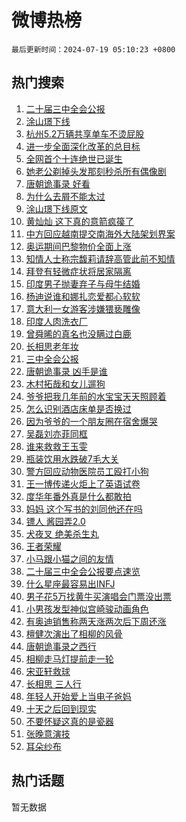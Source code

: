 # 微博热榜

`最后更新时间：2024-07-19 05:10:23 +0800`

## 热门搜索

1. [二十届三中全会公报](https://m.weibo.cn/search?containerid=100103type%3D1%26t%3D10%26q%3D%23%E4%BA%8C%E5%8D%81%E5%B1%8A%E4%B8%89%E4%B8%AD%E5%85%A8%E4%BC%9A%E5%85%AC%E6%8A%A5%23&stream_entry_id=51&isnewpage=1&extparam=seat%3D1%26pos%3D0%26c_type%3D51%26q%3D%2523%25E4%25BA%258C%25E5%258D%2581%25E5%25B1%258A%25E4%25B8%2589%25E4%25B8%25AD%25E5%2585%25A8%25E4%25BC%259A%25E5%2585%25AC%25E6%258A%25A5%2523%26dgr%3D0%26cate%3D10103%26stream_entry_id%3D51%26filter_type%3Drealtimehot%26display_time%3D1721337021%26pre_seqid%3D17213370219920193197)
1. [涂山璟下线](https://m.weibo.cn/search?containerid=100103type%3D1%26t%3D10%26q%3D%E6%B6%82%E5%B1%B1%E7%92%9F%E4%B8%8B%E7%BA%BF&stream_entry_id=31&isnewpage=1&extparam=seat%3D1%26stream_entry_id%3D31%26q%3D%25E6%25B6%2582%25E5%25B1%25B1%25E7%2592%259F%25E4%25B8%258B%25E7%25BA%25BF%26dgr%3D0%26filter_type%3Drealtimehot%26pos%3D0%26c_type%3D31%26realpos%3D1%26flag%3D0%26cate%3D5001%26lcate%3D5001%26band_rank%3D1%26display_time%3D1721337021%26pre_seqid%3D17213370219920193197)
1. [杭州5.2万辆共享单车不烫屁股](https://m.weibo.cn/search?containerid=100103type%3D1%26t%3D10%26q%3D%23%E6%9D%AD%E5%B7%9E5.2%E4%B8%87%E8%BE%86%E5%85%B1%E4%BA%AB%E5%8D%95%E8%BD%A6%E4%B8%8D%E7%83%AB%E5%B1%81%E8%82%A1%23&stream_entry_id=31&isnewpage=1&extparam=seat%3D1%26stream_entry_id%3D31%26q%3D%2523%25E6%259D%25AD%25E5%25B7%259E5.2%25E4%25B8%2587%25E8%25BE%2586%25E5%2585%25B1%25E4%25BA%25AB%25E5%258D%2595%25E8%25BD%25A6%25E4%25B8%258D%25E7%2583%25AB%25E5%25B1%2581%25E8%2582%25A1%2523%26dgr%3D0%26filter_type%3Drealtimehot%26pos%3D1%26c_type%3D31%26realpos%3D2%26flag%3D32768%26cate%3D5001%26lcate%3D5001%26band_rank%3D2%26display_time%3D1721337021%26pre_seqid%3D17213370219920193197)
1. [进一步全面深化改革的总目标](https://m.weibo.cn/search?containerid=100103type%3D1%26t%3D10%26q%3D%23%E8%BF%9B%E4%B8%80%E6%AD%A5%E5%85%A8%E9%9D%A2%E6%B7%B1%E5%8C%96%E6%94%B9%E9%9D%A9%E7%9A%84%E6%80%BB%E7%9B%AE%E6%A0%87%23&stream_entry_id=31&isnewpage=1&extparam=seat%3D1%26stream_entry_id%3D31%26q%3D%2523%25E8%25BF%259B%25E4%25B8%2580%25E6%25AD%25A5%25E5%2585%25A8%25E9%259D%25A2%25E6%25B7%25B1%25E5%258C%2596%25E6%2594%25B9%25E9%259D%25A9%25E7%259A%2584%25E6%2580%25BB%25E7%259B%25AE%25E6%25A0%2587%2523%26dgr%3D0%26filter_type%3Drealtimehot%26pos%3D2%26c_type%3D31%26realpos%3D3%26flag%3D0%26cate%3D5001%26lcate%3D5001%26band_rank%3D3%26display_time%3D1721337021%26pre_seqid%3D17213370219920193197)
1. [全网首个十连绝世已诞生](https://m.weibo.cn/search?containerid=100103type%3D1%26t%3D10%26q%3D%23%E5%85%A8%E7%BD%91%E9%A6%96%E4%B8%AA%E5%8D%81%E8%BF%9E%E7%BB%9D%E4%B8%96%E5%B7%B2%E8%AF%9E%E7%94%9F%23&stream_entry_id=31&isnewpage=1&extparam=seat%3D1%26stream_entry_id%3D31%26q%3D%2523%25E5%2585%25A8%25E7%25BD%2591%25E9%25A6%2596%25E4%25B8%25AA%25E5%258D%2581%25E8%25BF%259E%25E7%25BB%259D%25E4%25B8%2596%25E5%25B7%25B2%25E8%25AF%259E%25E7%2594%259F%2523%26dgr%3D0%26filter_type%3Drealtimehot%26pos%3D3%26c_type%3D31%26realpos%3D4%26flag%3D16%26cate%3D5001%26lcate%3D5001%26band_rank%3D4%26display_time%3D1721337021%26pre_seqid%3D17213370219920193197)
1. [她老公剃掉头发那刻秒杀所有偶像剧](https://m.weibo.cn/search?containerid=100103type%3D1%26t%3D10%26q%3D%23%E5%A5%B9%E8%80%81%E5%85%AC%E5%89%83%E6%8E%89%E5%A4%B4%E5%8F%91%E9%82%A3%E5%88%BB%E7%A7%92%E6%9D%80%E6%89%80%E6%9C%89%E5%81%B6%E5%83%8F%E5%89%A7%23&stream_entry_id=31&isnewpage=1&extparam=seat%3D1%26stream_entry_id%3D31%26q%3D%2523%25E5%25A5%25B9%25E8%2580%2581%25E5%2585%25AC%25E5%2589%2583%25E6%258E%2589%25E5%25A4%25B4%25E5%258F%2591%25E9%2582%25A3%25E5%2588%25BB%25E7%25A7%2592%25E6%259D%2580%25E6%2589%2580%25E6%259C%2589%25E5%2581%25B6%25E5%2583%258F%25E5%2589%25A7%2523%26dgr%3D0%26filter_type%3Drealtimehot%26pos%3D4%26c_type%3D31%26realpos%3D5%26flag%3D32768%26cate%3D5001%26lcate%3D5001%26band_rank%3D5%26display_time%3D1721337021%26pre_seqid%3D17213370219920193197)
1. [唐朝诡事录 好看](https://m.weibo.cn/search?containerid=100103type%3D1%26t%3D10%26q%3D%E5%94%90%E6%9C%9D%E8%AF%A1%E4%BA%8B%E5%BD%95+%E5%A5%BD%E7%9C%8B&stream_entry_id=31&isnewpage=1&extparam=seat%3D1%26stream_entry_id%3D31%26q%3D%25E5%2594%2590%25E6%259C%259D%25E8%25AF%25A1%25E4%25BA%258B%25E5%25BD%2595%2520%25E5%25A5%25BD%25E7%259C%258B%26dgr%3D0%26filter_type%3Drealtimehot%26pos%3D5%26c_type%3D31%26realpos%3D6%26flag%3D0%26cate%3D5001%26lcate%3D5001%26band_rank%3D6%26display_time%3D1721337021%26pre_seqid%3D17213370219920193197)
1. [为什么去屑不能太过](https://m.weibo.cn/search?containerid=100103type%3D1%26t%3D10%26q%3D%23%E4%B8%BA%E4%BB%80%E4%B9%88%E5%8E%BB%E5%B1%91%E4%B8%8D%E8%83%BD%E5%A4%AA%E8%BF%87%23&stream_entry_id=31&isnewpage=1&extparam=seat%3D1%26stream_entry_id%3D31%26q%3D%2523%25E4%25B8%25BA%25E4%25BB%2580%25E4%25B9%2588%25E5%258E%25BB%25E5%25B1%2591%25E4%25B8%258D%25E8%2583%25BD%25E5%25A4%25AA%25E8%25BF%2587%2523%26dgr%3D0%26adid%3D246420%26band_rank%3D7%26pos%3D6%26c_type%3D31%26is_ad_pos%3D1%26cate%3D5001%26filter_type%3Drealtimehot%26lcate%3D5001%26topic_ad%3D1%26display_time%3D1721337021%26pre_seqid%3D17213370219920193197)
1. [涂山璟下线原文](https://m.weibo.cn/search?containerid=100103type%3D1%26t%3D10%26q%3D%E6%B6%82%E5%B1%B1%E7%92%9F%E4%B8%8B%E7%BA%BF%E5%8E%9F%E6%96%87&stream_entry_id=31&isnewpage=1&extparam=seat%3D1%26stream_entry_id%3D31%26q%3D%25E6%25B6%2582%25E5%25B1%25B1%25E7%2592%259F%25E4%25B8%258B%25E7%25BA%25BF%25E5%258E%259F%25E6%2596%2587%26dgr%3D0%26filter_type%3Drealtimehot%26pos%3D7%26c_type%3D31%26realpos%3D7%26flag%3D0%26cate%3D5001%26lcate%3D5001%26band_rank%3D7%26display_time%3D1721337021%26pre_seqid%3D17213370219920193197)
1. [黄灿灿 这下真的意箭疯篌了](https://m.weibo.cn/search?containerid=100103type%3D1%26t%3D10%26q%3D%E9%BB%84%E7%81%BF%E7%81%BF+%E8%BF%99%E4%B8%8B%E7%9C%9F%E7%9A%84%E6%84%8F%E7%AE%AD%E7%96%AF%E7%AF%8C%E4%BA%86&stream_entry_id=31&isnewpage=1&extparam=seat%3D1%26stream_entry_id%3D31%26q%3D%25E9%25BB%2584%25E7%2581%25BF%25E7%2581%25BF%2520%25E8%25BF%2599%25E4%25B8%258B%25E7%259C%259F%25E7%259A%2584%25E6%2584%258F%25E7%25AE%25AD%25E7%2596%25AF%25E7%25AF%258C%25E4%25BA%2586%26dgr%3D0%26filter_type%3Drealtimehot%26pos%3D8%26c_type%3D31%26realpos%3D8%26flag%3D0%26cate%3D5001%26lcate%3D5001%26band_rank%3D8%26display_time%3D1721337021%26pre_seqid%3D17213370219920193197)
1. [中方回应越南提交南海外大陆架划界案](https://m.weibo.cn/search?containerid=100103type%3D1%26t%3D10%26q%3D%23%E4%B8%AD%E6%96%B9%E5%9B%9E%E5%BA%94%E8%B6%8A%E5%8D%97%E6%8F%90%E4%BA%A4%E5%8D%97%E6%B5%B7%E5%A4%96%E5%A4%A7%E9%99%86%E6%9E%B6%E5%88%92%E7%95%8C%E6%A1%88%23&stream_entry_id=31&isnewpage=1&extparam=seat%3D1%26stream_entry_id%3D31%26q%3D%2523%25E4%25B8%25AD%25E6%2596%25B9%25E5%259B%259E%25E5%25BA%2594%25E8%25B6%258A%25E5%258D%2597%25E6%258F%2590%25E4%25BA%25A4%25E5%258D%2597%25E6%25B5%25B7%25E5%25A4%2596%25E5%25A4%25A7%25E9%2599%2586%25E6%259E%25B6%25E5%2588%2592%25E7%2595%258C%25E6%25A1%2588%2523%26dgr%3D0%26filter_type%3Drealtimehot%26pos%3D9%26c_type%3D31%26realpos%3D9%26flag%3D0%26cate%3D5001%26lcate%3D5001%26band_rank%3D9%26display_time%3D1721337021%26pre_seqid%3D17213370219920193197)
1. [奥运期间巴黎物价全面上涨](https://m.weibo.cn/search?containerid=100103type%3D1%26t%3D10%26q%3D%23%E5%A5%A5%E8%BF%90%E6%9C%9F%E9%97%B4%E5%B7%B4%E9%BB%8E%E7%89%A9%E4%BB%B7%E5%85%A8%E9%9D%A2%E4%B8%8A%E6%B6%A8%23&stream_entry_id=31&isnewpage=1&extparam=seat%3D1%26stream_entry_id%3D31%26q%3D%2523%25E5%25A5%25A5%25E8%25BF%2590%25E6%259C%259F%25E9%2597%25B4%25E5%25B7%25B4%25E9%25BB%258E%25E7%2589%25A9%25E4%25BB%25B7%25E5%2585%25A8%25E9%259D%25A2%25E4%25B8%258A%25E6%25B6%25A8%2523%26dgr%3D0%26filter_type%3Drealtimehot%26pos%3D10%26c_type%3D31%26realpos%3D10%26flag%3D0%26cate%3D5001%26lcate%3D5001%26band_rank%3D10%26display_time%3D1721337021%26pre_seqid%3D17213370219920193197)
1. [知情人士称宗馥莉请辞高管此前不知情](https://m.weibo.cn/search?containerid=100103type%3D1%26t%3D10%26q%3D%23%E7%9F%A5%E6%83%85%E4%BA%BA%E5%A3%AB%E7%A7%B0%E5%AE%97%E9%A6%A5%E8%8E%89%E8%AF%B7%E8%BE%9E%E9%AB%98%E7%AE%A1%E6%AD%A4%E5%89%8D%E4%B8%8D%E7%9F%A5%E6%83%85%23&stream_entry_id=31&isnewpage=1&extparam=seat%3D1%26stream_entry_id%3D31%26q%3D%2523%25E7%259F%25A5%25E6%2583%2585%25E4%25BA%25BA%25E5%25A3%25AB%25E7%25A7%25B0%25E5%25AE%2597%25E9%25A6%25A5%25E8%258E%2589%25E8%25AF%25B7%25E8%25BE%259E%25E9%25AB%2598%25E7%25AE%25A1%25E6%25AD%25A4%25E5%2589%258D%25E4%25B8%258D%25E7%259F%25A5%25E6%2583%2585%2523%26dgr%3D0%26filter_type%3Drealtimehot%26pos%3D11%26c_type%3D31%26realpos%3D11%26flag%3D2%26cate%3D5001%26lcate%3D5001%26band_rank%3D11%26display_time%3D1721337021%26pre_seqid%3D17213370219920193197)
1. [拜登有轻微症状将居家隔离](https://m.weibo.cn/search?containerid=100103type%3D1%26t%3D10%26q%3D%23%E6%8B%9C%E7%99%BB%E6%9C%89%E8%BD%BB%E5%BE%AE%E7%97%87%E7%8A%B6%E5%B0%86%E5%B1%85%E5%AE%B6%E9%9A%94%E7%A6%BB%23&stream_entry_id=31&isnewpage=1&extparam=seat%3D1%26stream_entry_id%3D31%26q%3D%2523%25E6%258B%259C%25E7%2599%25BB%25E6%259C%2589%25E8%25BD%25BB%25E5%25BE%25AE%25E7%2597%2587%25E7%258A%25B6%25E5%25B0%2586%25E5%25B1%2585%25E5%25AE%25B6%25E9%259A%2594%25E7%25A6%25BB%2523%26dgr%3D0%26filter_type%3Drealtimehot%26pos%3D12%26c_type%3D31%26realpos%3D12%26flag%3D1%26cate%3D5001%26lcate%3D5001%26band_rank%3D12%26display_time%3D1721337021%26pre_seqid%3D17213370219920193197)
1. [印度男子抛妻弃子与母牛结婚](https://m.weibo.cn/search?containerid=100103type%3D1%26t%3D10%26q%3D%23%E5%8D%B0%E5%BA%A6%E7%94%B7%E5%AD%90%E6%8A%9B%E5%A6%BB%E5%BC%83%E5%AD%90%E4%B8%8E%E6%AF%8D%E7%89%9B%E7%BB%93%E5%A9%9A%23&stream_entry_id=31&isnewpage=1&extparam=seat%3D1%26stream_entry_id%3D31%26q%3D%2523%25E5%258D%25B0%25E5%25BA%25A6%25E7%2594%25B7%25E5%25AD%2590%25E6%258A%259B%25E5%25A6%25BB%25E5%25BC%2583%25E5%25AD%2590%25E4%25B8%258E%25E6%25AF%258D%25E7%2589%259B%25E7%25BB%2593%25E5%25A9%259A%2523%26dgr%3D0%26filter_type%3Drealtimehot%26pos%3D13%26c_type%3D31%26realpos%3D13%26flag%3D2%26cate%3D5001%26lcate%3D5001%26band_rank%3D13%26display_time%3D1721337021%26pre_seqid%3D17213370219920193197)
1. [杨迪说谁和娜扎恋爱都心软软](https://m.weibo.cn/search?containerid=100103type%3D1%26t%3D10%26q%3D%23%E6%9D%A8%E8%BF%AA%E8%AF%B4%E8%B0%81%E5%92%8C%E5%A8%9C%E6%89%8E%E6%81%8B%E7%88%B1%E9%83%BD%E5%BF%83%E8%BD%AF%E8%BD%AF%23&stream_entry_id=31&isnewpage=1&extparam=seat%3D1%26stream_entry_id%3D31%26q%3D%2523%25E6%259D%25A8%25E8%25BF%25AA%25E8%25AF%25B4%25E8%25B0%2581%25E5%2592%258C%25E5%25A8%259C%25E6%2589%258E%25E6%2581%258B%25E7%2588%25B1%25E9%2583%25BD%25E5%25BF%2583%25E8%25BD%25AF%25E8%25BD%25AF%2523%26dgr%3D0%26filter_type%3Drealtimehot%26pos%3D14%26c_type%3D31%26realpos%3D14%26flag%3D2%26cate%3D5001%26lcate%3D5001%26band_rank%3D14%26display_time%3D1721337021%26pre_seqid%3D17213370219920193197)
1. [意大利一女游客涉嫌猥亵雕像](https://m.weibo.cn/search?containerid=100103type%3D1%26t%3D10%26q%3D%23%E6%84%8F%E5%A4%A7%E5%88%A9%E4%B8%80%E5%A5%B3%E6%B8%B8%E5%AE%A2%E6%B6%89%E5%AB%8C%E7%8C%A5%E4%BA%B5%E9%9B%95%E5%83%8F%23&stream_entry_id=31&isnewpage=1&extparam=seat%3D1%26stream_entry_id%3D31%26q%3D%2523%25E6%2584%258F%25E5%25A4%25A7%25E5%2588%25A9%25E4%25B8%2580%25E5%25A5%25B3%25E6%25B8%25B8%25E5%25AE%25A2%25E6%25B6%2589%25E5%25AB%258C%25E7%258C%25A5%25E4%25BA%25B5%25E9%259B%2595%25E5%2583%258F%2523%26dgr%3D0%26filter_type%3Drealtimehot%26pos%3D15%26c_type%3D31%26realpos%3D15%26flag%3D2%26cate%3D5001%26lcate%3D5001%26band_rank%3D15%26display_time%3D1721337021%26pre_seqid%3D17213370219920193197)
1. [印度人肉洗衣厂](https://m.weibo.cn/search?containerid=100103type%3D1%26t%3D10%26q%3D%23%E5%8D%B0%E5%BA%A6%E4%BA%BA%E8%82%89%E6%B4%97%E8%A1%A3%E5%8E%82%23&stream_entry_id=31&isnewpage=1&extparam=seat%3D1%26stream_entry_id%3D31%26q%3D%2523%25E5%258D%25B0%25E5%25BA%25A6%25E4%25BA%25BA%25E8%2582%2589%25E6%25B4%2597%25E8%25A1%25A3%25E5%258E%2582%2523%26dgr%3D0%26filter_type%3Drealtimehot%26pos%3D16%26c_type%3D31%26realpos%3D16%26flag%3D0%26cate%3D5001%26lcate%3D5001%26band_rank%3D16%26display_time%3D1721337021%26pre_seqid%3D17213370219920193197)
1. [曾舜晞的真名也没瞒过白鹿](https://m.weibo.cn/search?containerid=100103type%3D1%26t%3D10%26q%3D%23%E6%9B%BE%E8%88%9C%E6%99%9E%E7%9A%84%E7%9C%9F%E5%90%8D%E4%B9%9F%E6%B2%A1%E7%9E%92%E8%BF%87%E7%99%BD%E9%B9%BF%23&stream_entry_id=31&isnewpage=1&extparam=seat%3D1%26stream_entry_id%3D31%26q%3D%2523%25E6%259B%25BE%25E8%2588%259C%25E6%2599%259E%25E7%259A%2584%25E7%259C%259F%25E5%2590%258D%25E4%25B9%259F%25E6%25B2%25A1%25E7%259E%2592%25E8%25BF%2587%25E7%2599%25BD%25E9%25B9%25BF%2523%26dgr%3D0%26filter_type%3Drealtimehot%26pos%3D17%26c_type%3D31%26realpos%3D17%26flag%3D0%26cate%3D5001%26lcate%3D5001%26band_rank%3D17%26display_time%3D1721337021%26pre_seqid%3D17213370219920193197)
1. [长相思老年妆](https://m.weibo.cn/search?containerid=100103type%3D1%26t%3D10%26q%3D%23%E9%95%BF%E7%9B%B8%E6%80%9D%E8%80%81%E5%B9%B4%E5%A6%86%23&stream_entry_id=31&isnewpage=1&extparam=seat%3D1%26stream_entry_id%3D31%26q%3D%2523%25E9%2595%25BF%25E7%259B%25B8%25E6%2580%259D%25E8%2580%2581%25E5%25B9%25B4%25E5%25A6%2586%2523%26dgr%3D0%26filter_type%3Drealtimehot%26pos%3D18%26c_type%3D31%26realpos%3D18%26flag%3D0%26cate%3D5001%26lcate%3D5001%26band_rank%3D18%26display_time%3D1721337021%26pre_seqid%3D17213370219920193197)
1. [三中全会公报](https://m.weibo.cn/search?containerid=100103type%3D1%26t%3D10%26q%3D%23%E4%B8%89%E4%B8%AD%E5%85%A8%E4%BC%9A%E5%85%AC%E6%8A%A5%23&stream_entry_id=31&isnewpage=1&extparam=seat%3D1%26stream_entry_id%3D31%26q%3D%2523%25E4%25B8%2589%25E4%25B8%25AD%25E5%2585%25A8%25E4%25BC%259A%25E5%2585%25AC%25E6%258A%25A5%2523%26dgr%3D0%26filter_type%3Drealtimehot%26pos%3D19%26c_type%3D31%26realpos%3D19%26flag%3D0%26cate%3D5001%26lcate%3D5001%26band_rank%3D19%26display_time%3D1721337021%26pre_seqid%3D17213370219920193197)
1. [唐朝诡事录 凶手是谁](https://m.weibo.cn/search?containerid=100103type%3D1%26t%3D10%26q%3D%E5%94%90%E6%9C%9D%E8%AF%A1%E4%BA%8B%E5%BD%95+%E5%87%B6%E6%89%8B%E6%98%AF%E8%B0%81&stream_entry_id=31&isnewpage=1&extparam=seat%3D1%26stream_entry_id%3D31%26q%3D%25E5%2594%2590%25E6%259C%259D%25E8%25AF%25A1%25E4%25BA%258B%25E5%25BD%2595%2520%25E5%2587%25B6%25E6%2589%258B%25E6%2598%25AF%25E8%25B0%2581%26dgr%3D0%26filter_type%3Drealtimehot%26pos%3D20%26c_type%3D31%26realpos%3D20%26flag%3D0%26cate%3D5001%26lcate%3D5001%26band_rank%3D20%26display_time%3D1721337021%26pre_seqid%3D17213370219920193197)
1. [木村拓哉和女儿遛狗](https://m.weibo.cn/search?containerid=100103type%3D1%26t%3D10%26q%3D%23%E6%9C%A8%E6%9D%91%E6%8B%93%E5%93%89%E5%92%8C%E5%A5%B3%E5%84%BF%E9%81%9B%E7%8B%97%23&stream_entry_id=31&isnewpage=1&extparam=seat%3D1%26stream_entry_id%3D31%26q%3D%2523%25E6%259C%25A8%25E6%259D%2591%25E6%258B%2593%25E5%2593%2589%25E5%2592%258C%25E5%25A5%25B3%25E5%2584%25BF%25E9%2581%259B%25E7%258B%2597%2523%26dgr%3D0%26filter_type%3Drealtimehot%26pos%3D21%26c_type%3D31%26realpos%3D21%26flag%3D0%26cate%3D5001%26lcate%3D5001%26band_rank%3D21%26display_time%3D1721337021%26pre_seqid%3D17213370219920193197)
1. [爷爷把我几年前的水宝宝天天照顾着](https://m.weibo.cn/search?containerid=100103type%3D1%26t%3D10%26q%3D%23%E7%88%B7%E7%88%B7%E6%8A%8A%E6%88%91%E5%87%A0%E5%B9%B4%E5%89%8D%E7%9A%84%E6%B0%B4%E5%AE%9D%E5%AE%9D%E5%A4%A9%E5%A4%A9%E7%85%A7%E9%A1%BE%E7%9D%80%23&stream_entry_id=31&isnewpage=1&extparam=seat%3D1%26stream_entry_id%3D31%26q%3D%2523%25E7%2588%25B7%25E7%2588%25B7%25E6%258A%258A%25E6%2588%2591%25E5%2587%25A0%25E5%25B9%25B4%25E5%2589%258D%25E7%259A%2584%25E6%25B0%25B4%25E5%25AE%259D%25E5%25AE%259D%25E5%25A4%25A9%25E5%25A4%25A9%25E7%2585%25A7%25E9%25A1%25BE%25E7%259D%2580%2523%26dgr%3D0%26filter_type%3Drealtimehot%26pos%3D22%26c_type%3D31%26realpos%3D22%26flag%3D0%26cate%3D5001%26lcate%3D5001%26band_rank%3D22%26display_time%3D1721337021%26pre_seqid%3D17213370219920193197)
1. [怎么识别酒店床单是否换过](https://m.weibo.cn/search?containerid=100103type%3D1%26t%3D10%26q%3D%E6%80%8E%E4%B9%88%E8%AF%86%E5%88%AB%E9%85%92%E5%BA%97%E5%BA%8A%E5%8D%95%E6%98%AF%E5%90%A6%E6%8D%A2%E8%BF%87&stream_entry_id=31&isnewpage=1&extparam=seat%3D1%26stream_entry_id%3D31%26q%3D%25E6%2580%258E%25E4%25B9%2588%25E8%25AF%2586%25E5%2588%25AB%25E9%2585%2592%25E5%25BA%2597%25E5%25BA%258A%25E5%258D%2595%25E6%2598%25AF%25E5%2590%25A6%25E6%258D%25A2%25E8%25BF%2587%26dgr%3D0%26filter_type%3Drealtimehot%26pos%3D23%26c_type%3D31%26realpos%3D23%26flag%3D0%26cate%3D5001%26lcate%3D5001%26band_rank%3D23%26display_time%3D1721337021%26pre_seqid%3D17213370219920193197)
1. [因为爷爷的一个朋友圈在宿舍爆哭](https://m.weibo.cn/search?containerid=100103type%3D1%26t%3D10%26q%3D%23%E5%9B%A0%E4%B8%BA%E7%88%B7%E7%88%B7%E7%9A%84%E4%B8%80%E4%B8%AA%E6%9C%8B%E5%8F%8B%E5%9C%88%E5%9C%A8%E5%AE%BF%E8%88%8D%E7%88%86%E5%93%AD%23&stream_entry_id=31&isnewpage=1&extparam=seat%3D1%26stream_entry_id%3D31%26q%3D%2523%25E5%259B%25A0%25E4%25B8%25BA%25E7%2588%25B7%25E7%2588%25B7%25E7%259A%2584%25E4%25B8%2580%25E4%25B8%25AA%25E6%259C%258B%25E5%258F%258B%25E5%259C%2588%25E5%259C%25A8%25E5%25AE%25BF%25E8%2588%258D%25E7%2588%2586%25E5%2593%25AD%2523%26dgr%3D0%26filter_type%3Drealtimehot%26pos%3D24%26c_type%3D31%26realpos%3D24%26flag%3D0%26cate%3D5001%26lcate%3D5001%26band_rank%3D24%26display_time%3D1721337021%26pre_seqid%3D17213370219920193197)
1. [吴磊刘亦菲同框](https://m.weibo.cn/search?containerid=100103type%3D1%26t%3D10%26q%3D%23%E5%90%B4%E7%A3%8A%E5%88%98%E4%BA%A6%E8%8F%B2%E5%90%8C%E6%A1%86%23&stream_entry_id=31&isnewpage=1&extparam=seat%3D1%26stream_entry_id%3D31%26q%3D%2523%25E5%2590%25B4%25E7%25A3%258A%25E5%2588%2598%25E4%25BA%25A6%25E8%258F%25B2%25E5%2590%258C%25E6%25A1%2586%2523%26dgr%3D0%26filter_type%3Drealtimehot%26pos%3D25%26c_type%3D31%26realpos%3D25%26flag%3D0%26cate%3D5001%26lcate%3D5001%26band_rank%3D25%26display_time%3D1721337021%26pre_seqid%3D17213370219920193197)
1. [谁来救救王玉雯](https://m.weibo.cn/search?containerid=100103type%3D1%26t%3D10%26q%3D%23%E8%B0%81%E6%9D%A5%E6%95%91%E6%95%91%E7%8E%8B%E7%8E%89%E9%9B%AF%23&stream_entry_id=31&isnewpage=1&extparam=seat%3D1%26stream_entry_id%3D31%26q%3D%2523%25E8%25B0%2581%25E6%259D%25A5%25E6%2595%2591%25E6%2595%2591%25E7%258E%258B%25E7%258E%2589%25E9%259B%25AF%2523%26dgr%3D0%26filter_type%3Drealtimehot%26pos%3D26%26c_type%3D31%26realpos%3D26%26flag%3D0%26cate%3D5001%26lcate%3D5001%26band_rank%3D26%26display_time%3D1721337021%26pre_seqid%3D17213370219920193197)
1. [瓶装饮用水跌破7毛大关](https://m.weibo.cn/search?containerid=100103type%3D1%26t%3D10%26q%3D%23%E7%93%B6%E8%A3%85%E9%A5%AE%E7%94%A8%E6%B0%B4%E8%B7%8C%E7%A0%B47%E6%AF%9B%E5%A4%A7%E5%85%B3%23&stream_entry_id=31&isnewpage=1&extparam=seat%3D1%26stream_entry_id%3D31%26q%3D%2523%25E7%2593%25B6%25E8%25A3%2585%25E9%25A5%25AE%25E7%2594%25A8%25E6%25B0%25B4%25E8%25B7%258C%25E7%25A0%25B47%25E6%25AF%259B%25E5%25A4%25A7%25E5%2585%25B3%2523%26dgr%3D0%26filter_type%3Drealtimehot%26pos%3D27%26c_type%3D31%26realpos%3D27%26flag%3D0%26cate%3D5001%26lcate%3D5001%26band_rank%3D27%26display_time%3D1721337021%26pre_seqid%3D17213370219920193197)
1. [警方回应动物医院员工殴打小狗](https://m.weibo.cn/search?containerid=100103type%3D1%26t%3D10%26q%3D%23%E8%AD%A6%E6%96%B9%E5%9B%9E%E5%BA%94%E5%8A%A8%E7%89%A9%E5%8C%BB%E9%99%A2%E5%91%98%E5%B7%A5%E6%AE%B4%E6%89%93%E5%B0%8F%E7%8B%97%23&stream_entry_id=31&isnewpage=1&extparam=seat%3D1%26stream_entry_id%3D31%26q%3D%2523%25E8%25AD%25A6%25E6%2596%25B9%25E5%259B%259E%25E5%25BA%2594%25E5%258A%25A8%25E7%2589%25A9%25E5%258C%25BB%25E9%2599%25A2%25E5%2591%2598%25E5%25B7%25A5%25E6%25AE%25B4%25E6%2589%2593%25E5%25B0%258F%25E7%258B%2597%2523%26dgr%3D0%26filter_type%3Drealtimehot%26pos%3D28%26c_type%3D31%26realpos%3D28%26flag%3D1%26cate%3D5001%26lcate%3D5001%26band_rank%3D28%26display_time%3D1721337021%26pre_seqid%3D17213370219920193197)
1. [王一博传递火炬上了英语试卷](https://m.weibo.cn/search?containerid=100103type%3D1%26t%3D10%26q%3D%23%E7%8E%8B%E4%B8%80%E5%8D%9A%E4%BC%A0%E9%80%92%E7%81%AB%E7%82%AC%E4%B8%8A%E4%BA%86%E8%8B%B1%E8%AF%AD%E8%AF%95%E5%8D%B7%23&stream_entry_id=31&isnewpage=1&extparam=seat%3D1%26stream_entry_id%3D31%26q%3D%2523%25E7%258E%258B%25E4%25B8%2580%25E5%258D%259A%25E4%25BC%25A0%25E9%2580%2592%25E7%2581%25AB%25E7%2582%25AC%25E4%25B8%258A%25E4%25BA%2586%25E8%258B%25B1%25E8%25AF%25AD%25E8%25AF%2595%25E5%258D%25B7%2523%26dgr%3D0%26filter_type%3Drealtimehot%26pos%3D29%26c_type%3D31%26realpos%3D29%26flag%3D0%26cate%3D5001%26lcate%3D5001%26band_rank%3D29%26display_time%3D1721337021%26pre_seqid%3D17213370219920193197)
1. [度华年番外真是什么都敢拍](https://m.weibo.cn/search?containerid=100103type%3D1%26t%3D10%26q%3D%E5%BA%A6%E5%8D%8E%E5%B9%B4%E7%95%AA%E5%A4%96%E7%9C%9F%E6%98%AF%E4%BB%80%E4%B9%88%E9%83%BD%E6%95%A2%E6%8B%8D&stream_entry_id=31&isnewpage=1&extparam=seat%3D1%26stream_entry_id%3D31%26q%3D%25E5%25BA%25A6%25E5%258D%258E%25E5%25B9%25B4%25E7%2595%25AA%25E5%25A4%2596%25E7%259C%259F%25E6%2598%25AF%25E4%25BB%2580%25E4%25B9%2588%25E9%2583%25BD%25E6%2595%25A2%25E6%258B%258D%26dgr%3D0%26filter_type%3Drealtimehot%26pos%3D30%26c_type%3D31%26realpos%3D30%26flag%3D0%26cate%3D5001%26lcate%3D5001%26band_rank%3D30%26display_time%3D1721337021%26pre_seqid%3D17213370219920193197)
1. [妈妈 这个写书的刘同他还在吗](https://m.weibo.cn/search?containerid=100103type%3D1%26t%3D10%26q%3D%E5%A6%88%E5%A6%88+%E8%BF%99%E4%B8%AA%E5%86%99%E4%B9%A6%E7%9A%84%E5%88%98%E5%90%8C%E4%BB%96%E8%BF%98%E5%9C%A8%E5%90%97&stream_entry_id=31&isnewpage=1&extparam=seat%3D1%26stream_entry_id%3D31%26q%3D%25E5%25A6%2588%25E5%25A6%2588%2520%25E8%25BF%2599%25E4%25B8%25AA%25E5%2586%2599%25E4%25B9%25A6%25E7%259A%2584%25E5%2588%2598%25E5%2590%258C%25E4%25BB%2596%25E8%25BF%2598%25E5%259C%25A8%25E5%2590%2597%26dgr%3D0%26filter_type%3Drealtimehot%26pos%3D31%26c_type%3D31%26realpos%3D31%26flag%3D0%26cate%3D5001%26lcate%3D5001%26band_rank%3D31%26display_time%3D1721337021%26pre_seqid%3D17213370219920193197)
1. [镖人 酱园弄2.0](https://m.weibo.cn/search?containerid=100103type%3D1%26t%3D10%26q%3D%E9%95%96%E4%BA%BA+%E9%85%B1%E5%9B%AD%E5%BC%842.0&stream_entry_id=31&isnewpage=1&extparam=seat%3D1%26stream_entry_id%3D31%26q%3D%25E9%2595%2596%25E4%25BA%25BA%2520%25E9%2585%25B1%25E5%259B%25AD%25E5%25BC%25842.0%26dgr%3D0%26filter_type%3Drealtimehot%26pos%3D32%26c_type%3D31%26realpos%3D32%26flag%3D0%26cate%3D5001%26lcate%3D5001%26band_rank%3D32%26display_time%3D1721337021%26pre_seqid%3D17213370219920193197)
1. [犬夜叉 绝美杀生丸](https://m.weibo.cn/search?containerid=100103type%3D1%26t%3D10%26q%3D%E7%8A%AC%E5%A4%9C%E5%8F%89+%E7%BB%9D%E7%BE%8E%E6%9D%80%E7%94%9F%E4%B8%B8&stream_entry_id=31&isnewpage=1&extparam=seat%3D1%26stream_entry_id%3D31%26q%3D%25E7%258A%25AC%25E5%25A4%259C%25E5%258F%2589%2520%25E7%25BB%259D%25E7%25BE%258E%25E6%259D%2580%25E7%2594%259F%25E4%25B8%25B8%26dgr%3D0%26filter_type%3Drealtimehot%26pos%3D33%26c_type%3D31%26realpos%3D33%26flag%3D0%26cate%3D5001%26lcate%3D5001%26band_rank%3D33%26display_time%3D1721337021%26pre_seqid%3D17213370219920193197)
1. [王者荣耀](https://m.weibo.cn/search?containerid=100103type%3D1%26t%3D10%26q%3D%E7%8E%8B%E8%80%85%E8%8D%A3%E8%80%80&stream_entry_id=31&isnewpage=1&extparam=seat%3D1%26stream_entry_id%3D31%26q%3D%25E7%258E%258B%25E8%2580%2585%25E8%258D%25A3%25E8%2580%2580%26dgr%3D0%26filter_type%3Drealtimehot%26pos%3D34%26c_type%3D31%26realpos%3D34%26flag%3D0%26cate%3D5001%26lcate%3D5001%26band_rank%3D34%26display_time%3D1721337021%26pre_seqid%3D17213370219920193197)
1. [小马跟小猫之间的友情](https://m.weibo.cn/search?containerid=100103type%3D1%26t%3D10%26q%3D%E5%B0%8F%E9%A9%AC%E8%B7%9F%E5%B0%8F%E7%8C%AB%E4%B9%8B%E9%97%B4%E7%9A%84%E5%8F%8B%E6%83%85&stream_entry_id=31&isnewpage=1&extparam=seat%3D1%26stream_entry_id%3D31%26q%3D%25E5%25B0%258F%25E9%25A9%25AC%25E8%25B7%259F%25E5%25B0%258F%25E7%258C%25AB%25E4%25B9%258B%25E9%2597%25B4%25E7%259A%2584%25E5%258F%258B%25E6%2583%2585%26dgr%3D0%26filter_type%3Drealtimehot%26pos%3D35%26c_type%3D31%26realpos%3D35%26flag%3D0%26cate%3D5001%26lcate%3D5001%26band_rank%3D35%26display_time%3D1721337021%26pre_seqid%3D17213370219920193197)
1. [二十届三中全会公报要点速览](https://m.weibo.cn/search?containerid=100103type%3D1%26t%3D10%26q%3D%23%E4%BA%8C%E5%8D%81%E5%B1%8A%E4%B8%89%E4%B8%AD%E5%85%A8%E4%BC%9A%E5%85%AC%E6%8A%A5%E8%A6%81%E7%82%B9%E9%80%9F%E8%A7%88%23&stream_entry_id=31&isnewpage=1&extparam=seat%3D1%26stream_entry_id%3D31%26q%3D%2523%25E4%25BA%258C%25E5%258D%2581%25E5%25B1%258A%25E4%25B8%2589%25E4%25B8%25AD%25E5%2585%25A8%25E4%25BC%259A%25E5%2585%25AC%25E6%258A%25A5%25E8%25A6%2581%25E7%2582%25B9%25E9%2580%259F%25E8%25A7%2588%2523%26dgr%3D0%26filter_type%3Drealtimehot%26pos%3D36%26c_type%3D31%26realpos%3D36%26flag%3D0%26cate%3D5001%26lcate%3D5001%26band_rank%3D36%26display_time%3D1721337021%26pre_seqid%3D17213370219920193197)
1. [什么星座最容易出INFJ](https://m.weibo.cn/search?containerid=100103type%3D1%26t%3D10%26q%3D%23%E4%BB%80%E4%B9%88%E6%98%9F%E5%BA%A7%E6%9C%80%E5%AE%B9%E6%98%93%E5%87%BAINFJ%23&stream_entry_id=31&isnewpage=1&extparam=seat%3D1%26stream_entry_id%3D31%26q%3D%2523%25E4%25BB%2580%25E4%25B9%2588%25E6%2598%259F%25E5%25BA%25A7%25E6%259C%2580%25E5%25AE%25B9%25E6%2598%2593%25E5%2587%25BAINFJ%2523%26dgr%3D0%26filter_type%3Drealtimehot%26pos%3D37%26c_type%3D31%26realpos%3D37%26flag%3D0%26cate%3D5001%26lcate%3D5001%26band_rank%3D37%26display_time%3D1721337021%26pre_seqid%3D17213370219920193197)
1. [男子花5万找黄牛买演唱会门票没出票](https://m.weibo.cn/search?containerid=100103type%3D1%26t%3D10%26q%3D%23%E7%94%B7%E5%AD%90%E8%8A%B15%E4%B8%87%E6%89%BE%E9%BB%84%E7%89%9B%E4%B9%B0%E6%BC%94%E5%94%B1%E4%BC%9A%E9%97%A8%E7%A5%A8%E6%B2%A1%E5%87%BA%E7%A5%A8%23&stream_entry_id=31&isnewpage=1&extparam=seat%3D1%26stream_entry_id%3D31%26q%3D%2523%25E7%2594%25B7%25E5%25AD%2590%25E8%258A%25B15%25E4%25B8%2587%25E6%2589%25BE%25E9%25BB%2584%25E7%2589%259B%25E4%25B9%25B0%25E6%25BC%2594%25E5%2594%25B1%25E4%25BC%259A%25E9%2597%25A8%25E7%25A5%25A8%25E6%25B2%25A1%25E5%2587%25BA%25E7%25A5%25A8%2523%26dgr%3D0%26filter_type%3Drealtimehot%26pos%3D38%26c_type%3D31%26realpos%3D38%26flag%3D0%26cate%3D5001%26lcate%3D5001%26band_rank%3D38%26display_time%3D1721337021%26pre_seqid%3D17213370219920193197)
1. [小男孩发型神似宫崎骏动画角色](https://m.weibo.cn/search?containerid=100103type%3D1%26t%3D10%26q%3D%23%E5%B0%8F%E7%94%B7%E5%AD%A9%E5%8F%91%E5%9E%8B%E7%A5%9E%E4%BC%BC%E5%AE%AB%E5%B4%8E%E9%AA%8F%E5%8A%A8%E7%94%BB%E8%A7%92%E8%89%B2%23&stream_entry_id=31&isnewpage=1&extparam=seat%3D1%26stream_entry_id%3D31%26q%3D%2523%25E5%25B0%258F%25E7%2594%25B7%25E5%25AD%25A9%25E5%258F%2591%25E5%259E%258B%25E7%25A5%259E%25E4%25BC%25BC%25E5%25AE%25AB%25E5%25B4%258E%25E9%25AA%258F%25E5%258A%25A8%25E7%2594%25BB%25E8%25A7%2592%25E8%2589%25B2%2523%26dgr%3D0%26filter_type%3Drealtimehot%26pos%3D39%26c_type%3D31%26realpos%3D39%26flag%3D1%26cate%3D5001%26lcate%3D5001%26band_rank%3D39%26display_time%3D1721337021%26pre_seqid%3D17213370219920193197)
1. [有奥迪销售称两天涨两次后下周还涨](https://m.weibo.cn/search?containerid=100103type%3D1%26t%3D10%26q%3D%23%E6%9C%89%E5%A5%A5%E8%BF%AA%E9%94%80%E5%94%AE%E7%A7%B0%E4%B8%A4%E5%A4%A9%E6%B6%A8%E4%B8%A4%E6%AC%A1%E5%90%8E%E4%B8%8B%E5%91%A8%E8%BF%98%E6%B6%A8%23&stream_entry_id=31&isnewpage=1&extparam=seat%3D1%26stream_entry_id%3D31%26q%3D%2523%25E6%259C%2589%25E5%25A5%25A5%25E8%25BF%25AA%25E9%2594%2580%25E5%2594%25AE%25E7%25A7%25B0%25E4%25B8%25A4%25E5%25A4%25A9%25E6%25B6%25A8%25E4%25B8%25A4%25E6%25AC%25A1%25E5%2590%258E%25E4%25B8%258B%25E5%2591%25A8%25E8%25BF%2598%25E6%25B6%25A8%2523%26dgr%3D0%26filter_type%3Drealtimehot%26pos%3D40%26c_type%3D31%26realpos%3D40%26flag%3D0%26cate%3D5001%26lcate%3D5001%26band_rank%3D40%26display_time%3D1721337021%26pre_seqid%3D17213370219920193197)
1. [檀健次演出了相柳的风骨](https://m.weibo.cn/search?containerid=100103type%3D1%26t%3D10%26q%3D%23%E6%AA%80%E5%81%A5%E6%AC%A1%E6%BC%94%E5%87%BA%E4%BA%86%E7%9B%B8%E6%9F%B3%E7%9A%84%E9%A3%8E%E9%AA%A8%23&stream_entry_id=31&isnewpage=1&extparam=seat%3D1%26stream_entry_id%3D31%26q%3D%2523%25E6%25AA%2580%25E5%2581%25A5%25E6%25AC%25A1%25E6%25BC%2594%25E5%2587%25BA%25E4%25BA%2586%25E7%259B%25B8%25E6%259F%25B3%25E7%259A%2584%25E9%25A3%258E%25E9%25AA%25A8%2523%26dgr%3D0%26filter_type%3Drealtimehot%26pos%3D41%26c_type%3D31%26realpos%3D41%26flag%3D0%26cate%3D5001%26lcate%3D5001%26band_rank%3D41%26display_time%3D1721337021%26pre_seqid%3D17213370219920193197)
1. [唐朝诡事录之西行](https://m.weibo.cn/search?containerid=100103type%3D1%26t%3D10%26q%3D%E5%94%90%E6%9C%9D%E8%AF%A1%E4%BA%8B%E5%BD%95%E4%B9%8B%E8%A5%BF%E8%A1%8C&stream_entry_id=31&isnewpage=1&extparam=seat%3D1%26stream_entry_id%3D31%26q%3D%25E5%2594%2590%25E6%259C%259D%25E8%25AF%25A1%25E4%25BA%258B%25E5%25BD%2595%25E4%25B9%258B%25E8%25A5%25BF%25E8%25A1%258C%26dgr%3D0%26filter_type%3Drealtimehot%26pos%3D42%26c_type%3D31%26realpos%3D42%26flag%3D0%26cate%3D5001%26lcate%3D5001%26band_rank%3D42%26display_time%3D1721337021%26pre_seqid%3D17213370219920193197)
1. [相柳走马灯提前走一轮](https://m.weibo.cn/search?containerid=100103type%3D1%26t%3D10%26q%3D%23%E7%9B%B8%E6%9F%B3%E8%B5%B0%E9%A9%AC%E7%81%AF%E6%8F%90%E5%89%8D%E8%B5%B0%E4%B8%80%E8%BD%AE%23&stream_entry_id=31&isnewpage=1&extparam=seat%3D1%26stream_entry_id%3D31%26q%3D%2523%25E7%259B%25B8%25E6%259F%25B3%25E8%25B5%25B0%25E9%25A9%25AC%25E7%2581%25AF%25E6%258F%2590%25E5%2589%258D%25E8%25B5%25B0%25E4%25B8%2580%25E8%25BD%25AE%2523%26dgr%3D0%26filter_type%3Drealtimehot%26pos%3D43%26c_type%3D31%26realpos%3D43%26flag%3D0%26cate%3D5001%26lcate%3D5001%26band_rank%3D43%26display_time%3D1721337021%26pre_seqid%3D17213370219920193197)
1. [宋亚轩救球](https://m.weibo.cn/search?containerid=100103type%3D1%26t%3D10%26q%3D%23%E5%AE%8B%E4%BA%9A%E8%BD%A9%E6%95%91%E7%90%83%23&stream_entry_id=31&isnewpage=1&extparam=seat%3D1%26stream_entry_id%3D31%26q%3D%2523%25E5%25AE%258B%25E4%25BA%259A%25E8%25BD%25A9%25E6%2595%2591%25E7%2590%2583%2523%26dgr%3D0%26filter_type%3Drealtimehot%26pos%3D44%26c_type%3D31%26realpos%3D44%26flag%3D0%26cate%3D5001%26lcate%3D5001%26band_rank%3D44%26display_time%3D1721337021%26pre_seqid%3D17213370219920193197)
1. [长相思 三人行](https://m.weibo.cn/search?containerid=100103type%3D1%26t%3D10%26q%3D%E9%95%BF%E7%9B%B8%E6%80%9D+%E4%B8%89%E4%BA%BA%E8%A1%8C&stream_entry_id=31&isnewpage=1&extparam=seat%3D1%26stream_entry_id%3D31%26q%3D%25E9%2595%25BF%25E7%259B%25B8%25E6%2580%259D%2520%25E4%25B8%2589%25E4%25BA%25BA%25E8%25A1%258C%26dgr%3D0%26filter_type%3Drealtimehot%26pos%3D45%26c_type%3D31%26realpos%3D45%26flag%3D0%26cate%3D5001%26lcate%3D5001%26band_rank%3D45%26display_time%3D1721337021%26pre_seqid%3D17213370219920193197)
1. [年轻人开始爱上当电子爸妈](https://m.weibo.cn/search?containerid=100103type%3D1%26t%3D10%26q%3D%23%E5%B9%B4%E8%BD%BB%E4%BA%BA%E5%BC%80%E5%A7%8B%E7%88%B1%E4%B8%8A%E5%BD%93%E7%94%B5%E5%AD%90%E7%88%B8%E5%A6%88%23&stream_entry_id=31&isnewpage=1&extparam=seat%3D1%26stream_entry_id%3D31%26q%3D%2523%25E5%25B9%25B4%25E8%25BD%25BB%25E4%25BA%25BA%25E5%25BC%2580%25E5%25A7%258B%25E7%2588%25B1%25E4%25B8%258A%25E5%25BD%2593%25E7%2594%25B5%25E5%25AD%2590%25E7%2588%25B8%25E5%25A6%2588%2523%26dgr%3D0%26filter_type%3Drealtimehot%26pos%3D46%26c_type%3D31%26realpos%3D46%26flag%3D1%26cate%3D5001%26lcate%3D5001%26band_rank%3D46%26display_time%3D1721337021%26pre_seqid%3D17213370219920193197)
1. [十天之后回到现实](https://m.weibo.cn/search?containerid=100103type%3D1%26t%3D10%26q%3D%E5%8D%81%E5%A4%A9%E4%B9%8B%E5%90%8E%E5%9B%9E%E5%88%B0%E7%8E%B0%E5%AE%9E&stream_entry_id=31&isnewpage=1&extparam=seat%3D1%26stream_entry_id%3D31%26q%3D%25E5%258D%2581%25E5%25A4%25A9%25E4%25B9%258B%25E5%2590%258E%25E5%259B%259E%25E5%2588%25B0%25E7%258E%25B0%25E5%25AE%259E%26dgr%3D0%26filter_type%3Drealtimehot%26pos%3D47%26c_type%3D31%26realpos%3D47%26flag%3D0%26cate%3D5001%26lcate%3D5001%26band_rank%3D47%26display_time%3D1721337021%26pre_seqid%3D17213370219920193197)
1. [不要怀疑这真的是瓷器](https://m.weibo.cn/search?containerid=100103type%3D1%26t%3D10%26q%3D%23%E4%B8%8D%E8%A6%81%E6%80%80%E7%96%91%E8%BF%99%E7%9C%9F%E7%9A%84%E6%98%AF%E7%93%B7%E5%99%A8%23&stream_entry_id=31&isnewpage=1&extparam=seat%3D1%26stream_entry_id%3D31%26q%3D%2523%25E4%25B8%258D%25E8%25A6%2581%25E6%2580%2580%25E7%2596%2591%25E8%25BF%2599%25E7%259C%259F%25E7%259A%2584%25E6%2598%25AF%25E7%2593%25B7%25E5%2599%25A8%2523%26dgr%3D0%26filter_type%3Drealtimehot%26pos%3D48%26c_type%3D31%26realpos%3D48%26flag%3D0%26cate%3D5001%26lcate%3D5001%26band_rank%3D48%26display_time%3D1721337021%26pre_seqid%3D17213370219920193197)
1. [张晚意演技](https://m.weibo.cn/search?containerid=100103type%3D1%26t%3D10%26q%3D%E5%BC%A0%E6%99%9A%E6%84%8F%E6%BC%94%E6%8A%80&stream_entry_id=31&isnewpage=1&extparam=seat%3D1%26stream_entry_id%3D31%26q%3D%25E5%25BC%25A0%25E6%2599%259A%25E6%2584%258F%25E6%25BC%2594%25E6%258A%2580%26dgr%3D0%26filter_type%3Drealtimehot%26pos%3D49%26c_type%3D31%26realpos%3D49%26flag%3D0%26cate%3D5001%26lcate%3D5001%26band_rank%3D49%26display_time%3D1721337021%26pre_seqid%3D17213370219920193197)
1. [耳朵纱布](https://m.weibo.cn/search?containerid=100103type%3D1%26t%3D10%26q%3D%23%E8%80%B3%E6%9C%B5%E7%BA%B1%E5%B8%83%23&stream_entry_id=31&isnewpage=1&extparam=seat%3D1%26stream_entry_id%3D31%26q%3D%2523%25E8%2580%25B3%25E6%259C%25B5%25E7%25BA%25B1%25E5%25B8%2583%2523%26dgr%3D0%26filter_type%3Drealtimehot%26pos%3D50%26c_type%3D31%26realpos%3D50%26flag%3D1%26cate%3D5001%26lcate%3D5001%26band_rank%3D50%26display_time%3D1721337021%26pre_seqid%3D17213370219920193197)

## 热门话题

暂无数据
